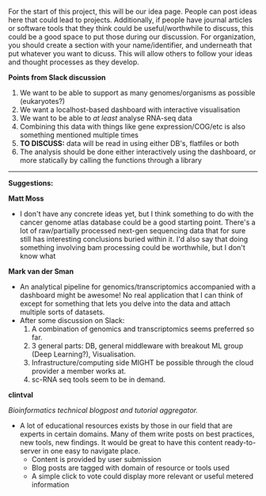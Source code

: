 For the start of this project, this will be our idea page. People can post ideas here that could lead to projects.
Additionally, if people have journal articles or software tools that they think could be useful/worthwhile to discuss, 
this could be a good space to put those during our discussion. For organization, you should create a 
section with your name/identifier, and underneath that put whatever you want to dicuss. This will allow others to 
follow your ideas and thought processes as they develop.

**Points from Slack discussion**
1. We want to be able to support as many genomes/organisms as possible (eukaryotes?)
2. We want a localhost-based dashboard with interactive visualisation
3. We want to be able to *at least* analyse RNA-seq data
4. Combining this data with things like gene expression/COG/etc is also something mentioned multiple times
5. **TO DISCUSS:** data will be read in using either DB's, flatfiles or both
6. The analysis should be done either interactively using the dashboard, or more statically by calling the functions through a library

<hr>

**Suggestions:**

**Matt Moss**
- I don't have any concrete ideas yet, but I think something to do with the cancer genome atlas database
could be a good starting point. There's a lot of raw/partially processed next-gen sequencing data that for
sure still has interesting conclusions buried within it. I'd also say that doing something involving bam processing 
could be worthwhile, but I don't know what

**Mark van der Sman**
- An analytical pipeline for genomics/transcriptomics accompanied with a dashboard might be awesome!
No real application that I can think of except for something that lets you delve into the data and attach multiple sorts of datasets.
- After some discussion on Slack:
  1. A combination of genomics and transcriptomics seems preferred so far.
  2. 3 general parts: DB, general middleware with breakout ML group (Deep Learning?), Visualisation.
  3. Infrastructure/computing side MIGHT be possible through the cloud provider a member works at.
  4. sc-RNA seq tools seem to be in demand.

**clintval**

_Bioinformatics technical blogpost and tutorial aggregator._
- A lot of educational resources exists by those in our field that are experts in certain domains. Many of them write posts on best practices, new tools, new findings. It would be great to have this content ready-to-server in one easy to navigate place.
  - Content is provided by user submission
  - Blog posts are tagged with domain of resource or tools used
  - A simple click to vote could display more relevant or useful metered information

